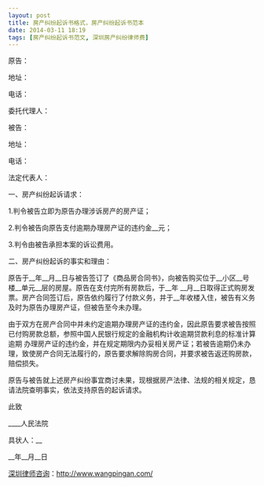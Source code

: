```yaml
---
layout: post
title: 房产纠纷起诉书格式，房产纠纷起诉书范本
date: 2014-03-11 18:19
tags: [房产纠纷起诉书范文, 深圳房产纠纷律师费]
---
```

原告：

地址：

电话：

委托代理人：

被告：

地址：

电话：

法定代表人：

一、房产纠纷起诉请求：

1.判令被告立即为原告办理涉诉房产的房产证；

2.判令被告向原告支付逾期办理房产证的违约金__元；

3.判令由被告承担本案的诉讼费用。

二、房产纠纷起诉的事实和理由：

原告于__年__月__日与被告签订了《商品房合同书》，向被告购买位于__小区__号楼__单元__层的房屋。原告在支付完所有房款后，于__年 __月__日取得正式购房发票。房产合同签订后，原告依约履行了付款义务，并于__年收楼入住，被告有义务及时为原告办理房产证，但被告至今未办理。

由于双方在房产合同中并未约定逾期办理房产证的违约金，因此原告要求被告按照已付购房款总额，参照中国人民银行规定的金融机构计收逾期贷款利息的标准计算逾期 办理房产证的违约金，并在规定期限内办妥相关房产证；若被告逾期仍未办理，致使房产合同无法履行的，原告要求解除购房合同，并要求被告返还购房款，赔偿损失。

原告与被告就上述房产纠纷事宜商讨未果，现根据房产法律、法规的相关规定，恳请法院查明事实，依法支持原告的起诉请求。

此致

____人民法院

具状人：__

__年__月__日

<a href="http://www.wangpingan.com/">深圳律师咨询</a>：<a href="http://www.wangpingan.com/">http://www.wangpingan.com/</a>

